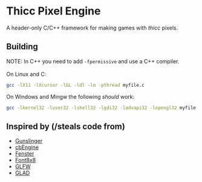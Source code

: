 # Thicc Pixel Engine
A header-only C/C++ framework for making games with *thicc* pixels.
## Building
NOTE: In C++ you need to add `-fpermissive` and use a C++ compiler.
<br> 
<br>
On Linux and C:
```sh
gcc -lX11 -lXcursor -lGL -ldl -lm -pthread myfile.c
```
On Windows and Mingw the following *should* work:
```sh
gcc -lkernel32 -luser32 -lshell32 -lgdi32 -ladvapi32 -lopengl32 myfile.c
```
## Inspired by (/steals code from)
 - [Gunslinger](https://github.com/MrFrenik/gunslinger)
 - [cbEngine](https://github.com/Ceebox/cbEngine)
 - [Fenster](https://github.com/zserge/fenster)
 - [Font8x8](https://github.com/daveythacher/font8x8)
 - [GLFW](https://github.com/glfw/glfw)
 - [GLAD](https://github.com/Dav1dde/glad)
